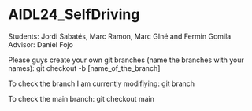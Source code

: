 # AIDL24_SelfDriving

Students: Jordi Sabatés, Marc Ramon, Marc GIné and Fermin Gomila
Advisor: Daniel Fojo

Please guys create your own git branches (name the branches with your names): git checkout -b [name_of_the_branch]

To check the branch I am currently modifiying: git branch

To check the main branch: git checkout main




